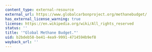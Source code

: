 ```yaml
---
content_type: external-resource
external_url: https://www.globalcarbonproject.org/methanebudget/
has_external_license_warning: true
license: https://en.wikipedia.org/wiki/All_rights_reserved
status: ''
title: '"Global Methane Budget."'
uid: b2bdeb58-be41-4ea9-9991-4714594b9ef8
wayback_url: ''
---
```

